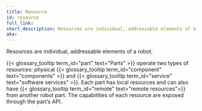 ```yaml
---
title: Resource
id: resource
full_link:
short_description: Resources are individual, addressable elements of a robot such as components or services.
aka:
---
```


Resources are individual, addressable elements of a robot.

{{< glossary_tooltip term_id="part" text="Parts" >}} operate two types of resources: physical {{< glossary_tooltip term_id="component" text="components" >}} and {{< glossary_tooltip term_id="service" text="software services" >}}.
Each part has local resources and can also have {{< glossary_tooltip term_id="remote" text="remote resources">}} from another robot part.
The capabilities of each resource are exposed through the part’s API.
